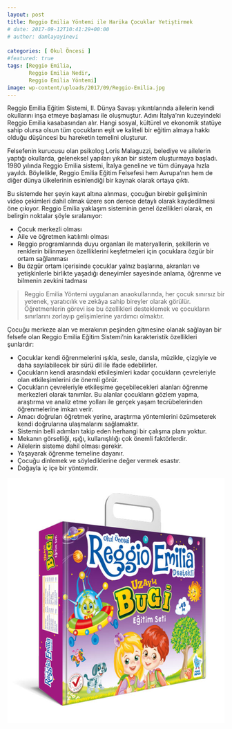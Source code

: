 ```yaml
---
layout: post
title: Reggio Emilia Yöntemi ile Harika Çocuklar Yetiştirmek
# date: 2017-09-12T10:41:29+00:00
# author: damlayayinevi

categories: [ Okul Öncesi ]
#featured: true
tags: [Reggio Emilia,
       Reggio Emilia Nedir,
       Reggio Emilia Yöntemi]
image: wp-content/uploads/2017/09/Reggio-Emilia.jpg
---
```

Reggio Emilia Eğitim Sistemi, II. Dünya Savaşı yıkıntılarında ailelerin kendi okullarını inşa etmeye başlaması ile oluşmuştur. Adını İtalya’nın kuzeyindeki Reggio Emilia kasabasından alır. Hangi sosyal, kültürel ve ekonomik statüye sahip olursa olsun tüm çocukların eşit ve kaliteli bir eğitim almaya hakkı olduğu düşüncesi bu hareketin temelini oluşturur.

Felsefenin kurucusu olan psikolog Loris Malaguzzi, belediye ve ailelerin yaptığı okullarda, geleneksel yapıları yıkan bir sistem oluşturmaya başladı. 1980 yılında Reggio Emilia sistemi, İtalya geneline ve tüm dünyaya hızla yayıldı. Böylelikle, Reggio Emilia Eğitim Felsefesi hem Avrupa’nın hem de diğer dünya ülkelerinin esinlendiği bir kaynak olarak ortaya çıktı.

Bu sistemde her şeyin kayıt altına alınması, çocuğun birebir gelişiminin video çekimleri dahil olmak üzere son derece detaylı olarak kaydedilmesi öne çıkıyor. Reggio Emilia yaklaşım sisteminin genel özellikleri olarak, en belirgin noktalar şöyle sıralanıyor:

* Çocuk merkezli olması
* Aile ve öğretmen katılımlı olması
* Reggio programlarında duyu organları ile materyallerin, şekillerin ve renklerin bilinmeyen özelliklerini keşfetmeleri için çocuklara özgür bir ortam sağlanması
* Bu özgür ortam içerisinde çocuklar yalnız başlarına, akranları ve yetişkinlerle birlikte yaşadığı deneyimler sayesinde anlama, öğrenme ve bilmenin zevkini tadması

> Reggio Emilia Yöntemi uygulanan anaokullarında, her çocuk sınırsız bir yetenek, yaratıcılık ve zekâya sahip bireyler olarak görülür. Öğretmenlerin görevi ise bu özellikleri desteklemek ve çocukların sınırlarını zorlayıp gelişimlerine yardımcı olmaktır.

Çocuğu merkeze alan ve merakının peşinden gitmesine olanak sağlayan bir felsefe olan Reggio Emilia Eğitim Sistemi’nin karakteristik özellikleri şunlardır:

* Çocuklar kendi öğrenmelerini ışıkla, sesle, dansla, müzikle, çizgiyle ve daha sayılabilecek bir sürü dil ile ifade edebilirler.
* Çocukların kendi arasındaki etkileşimleri kadar çocukların çevreleriyle olan etkileşimlerini de önemli görür.
* Çocukların çevreleriyle etkileşime geçebilecekleri alanları öğrenme merkezleri olarak tanımlar. Bu alanlar çocukların gözlem yapma, araştırma ve analiz etme yolları ile gerçek yaşam tecrübelerinden öğrenmelerine imkan verir.
* Amacı doğruları öğretmek yerine, araştırma yöntemlerini özümseterek kendi doğrularına ulaşmalarını sağlamaktır.
* Sistemin belli adımları takip eden herhangi bir çalışma planı yoktur.
* Mekanın görselliği, ışığı, kullanışlılığı çok önemli faktörlerdir.
* Ailelerin sisteme dahil olması gerekir.
* Yaşayarak öğrenme temeline dayanır.
* Çocuğu dinlemek ve söylediklerine değer vermek esastır.
* Doğayla iç içe bir yöntemdir.

[<img class="size-full wp-image-1788 aligncenter" src="wp-content/uploads/2017/09/uzayli-bugi.jpg" alt="" width="600" height="567" sizes="(max-width: 600px) 100vw, 600px" />](https://www.damlayayinevi.com.tr/uzayli-bugi-egitim-seti-reggio-emilia-destekli)
